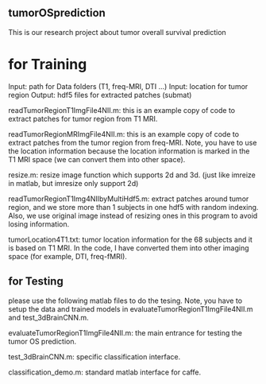 ## tumorOSprediction
This is our research project about tumor overall survival prediction

# for Training
Input: path for Data folders (T1, freq-MRI, DTI ...)
Input: location for tumor region
Output: hdf5 files for extracted patches (submat)

readTumorRegionT1ImgFile4NII.m: this is an example copy of code to extract patches for tumor region from T1 MRI.

readTumorRegionMRImgFile4NII.m: this is an example copy of code to extract patches from the tumor region from freq-MRI. Note, you have to use the location information because the location information is marked in the T1 MRI space (we can convert them into other space).

resize.m: resize image function which supports 2d and 3d. (just like imreize in matlab, but imresize only support 2d)

readTumorRegionT1Img4NIIbyMultiHdf5.m: extract patches around tumor region, and we store more than 1 subjects in one hdf5 with random indexing. Also, we use original image instead of resizing ones in this program to avoid losing information. 

tumorLocation4T1.txt: tumor location information for the 68 subjects and it is based on T1 MRI. In the code, I have converted them into other imaging space (for example, DTI, freq-fMRI).

## for Testing
please use the following matlab files to do the tesing. Note, you have to setup the data and trained models in evaluateTumorRegionT1ImgFile4NII.m and test_3dBrainCNN.m.

evaluateTumorRegionT1ImgFile4NII.m: the main entrance for testing the tumor OS prediction.

test_3dBrainCNN.m: specific classification interface.

classification_demo.m: standard matlab interface for caffe.
